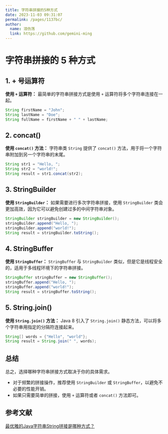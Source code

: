 ```yaml
---
title: 字符串拼接的5种方式
date: 2023-11-03 09:31:07
permalink: /pages/1137bc/
author: 
  name: 泪伤荡
  link: https://github.com/gemini-ming
---
```

# 字符串拼接的 5 种方式

## 1. + 号运算符

**使用 `+` 运算符：** 最简单的字符串拼接方式是使用 `+` 运算符将多个字符串连接在一起。

```java
String firstName = "John";
String lastName = "Doe";
String fullName = firstName + " " + lastName;
```

## 2. concat()

**使用 `concat()` 方法：** 字符串类 `String` 提供了 `concat()` 方法，用于将一个字符串附加到另一个字符串的末尾。

```java
String str1 = "Hello, ";
String str2 = "world!";
String result = str1.concat(str2);
```

## 3. StringBuilder

**使用 `StringBuilder`：** 如果需要进行多次字符串拼接，使用 `StringBuilder` 类会更加高效，因为它可以避免创建过多的中间字符串对象。

```java
StringBuilder stringBuilder = new StringBuilder();
stringBuilder.append("Hello, ");
stringBuilder.append("world!");
String result = stringBuilder.toString();
```

## 4. StringBuffer

**使用 `StringBuffer`：** `StringBuffer` 与 `StringBuilder` 类似，但是它是线程安全的，适用于多线程环境下的字符串拼接。

```java
StringBuffer stringBuffer = new StringBuffer();
stringBuffer.append("Hello, ");
stringBuffer.append("world!");
String result = stringBuffer.toString();
```

## 5. String.join()

**使用 `String.join()` 方法：** Java 8 引入了 `String.join()` 静态方法，可以将多个字符串用指定的分隔符连接起来。

```java
String[] words = {"Hello", "world"};
String result = String.join(" ", words);
```

## 总结

总之，选择哪种字符串拼接方式取决于你的具体需求。

- 对于频繁的拼接操作，推荐使用 `StringBuilder` 或 `StringBuffer`，以避免不必要的性能开销。
- 如果只需要简单的拼接，使用 `+` 运算符或者 `concat()` 方法即可。

## 参考文献

[最优雅的Java字符串String拼接是哪种方式？](https://tobebetterjavaer.com/string/join.html)